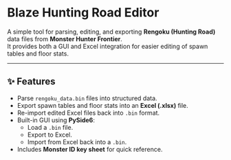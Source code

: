 # Blaze Hunting Road Editor

A simple tool for parsing, editing, and exporting **Rengoku (Hunting Road)** data files from **Monster Hunter Frontier**.  
It provides both a GUI and Excel integration for easier editing of spawn tables and floor stats.

---

## ✨ Features
- Parse `rengoku_data.bin` files into structured data.
- Export spawn tables and floor stats into an **Excel (.xlsx)** file.
- Re-import edited Excel files back into `.bin` format.
- Built-in GUI using **PySide6**:
  - Load a `.bin` file.
  - Export to Excel.
  - Import from Excel back into a `.bin`.
- Includes **Monster ID key sheet** for quick reference.


